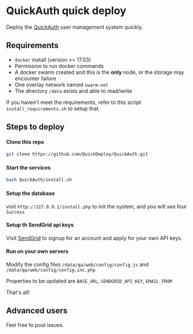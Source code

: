 # QuickAuth quick deploy

Deploy the [QuickAuth](https://github.com/newnius/QuickAuth) user management system quickly.

## Requirements

  - `docker` install (version >= 17.03)
  - Permission to run docker commands
  - A docker swarm created and this is the **only** node, or the storage may encounter failure
  - One overlay network named `swarm-net`
  - The directory `/data` exists and able to read/write

If you haven't meet the requirements, refer to this script `install_requirements.sh` to setup that.

## Steps to deploy

#### Clone this repo

```bash
git clone https://github.com/QuickDeploy/QuickAuth.git
```

#### Start the services

```bash
bash QuickAuth/install.sh
```

#### Setup the database

visit `http://127.0.0.1/install.php` to init the system, and you will see four `Success`

#### Setup th SendGrid api keys

Visit [SendGrid](https://app.sendgrid.com/) to signup for an account and apply for your own API keys.

#### Run on your own servers

Modify the config files `/data/qa/web/config/config.js` and `/data/qa/web/config/config.inc.php` 

Properties to be updated are `BASE_URL`, `SENDGRID_API_KEY`, `EMAIL_FROM`

That's all!

## Advanced users

Feel free to post issues.